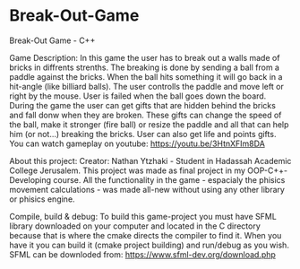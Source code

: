 # Break-Out-Game
Break-Out Game - C++

Game Description:
In this game the user has to break out a walls
made of bricks in diffrents strenths.
The breaking is done by sending a ball from a paddle against the bricks.
When the ball hits something it will go back in a hit-angle (like billiard balls).
The user controlls the paddle and move left or right by the mouse.
User is failed when the ball goes down the board.
During the game the user can get gifts that are hidden behind
the bricks and fall donw when they are broken.
These gifts can change the speed of the ball, make it stronger (fire ball) or
resize the paddle and all that can help him (or not...) breaking the bricks.
User can also get life and points gifts.
You can watch gameplay on youtube: https://youtu.be/3HtnXFIm8DA

About this project:
Creator: Nathan Ytzhaki - Student in Hadassah Academic College Jerusalem.
This project was made as final project in my OOP-C++-Developing course.
All the functionality in the game - espacialy the phisics movement calculations - was
made all-new without using any other library or phisics engine.

Compile, build & debug:
To build this game-project you must have SFML
library downloaded on your computer and located 
in the C directory because that is where the cmake directs the compiler to find it.
When you have it you can build it (cmake project building) and run/debug as you wish.
SFML can be downloded from: https://www.sfml-dev.org/download.php

